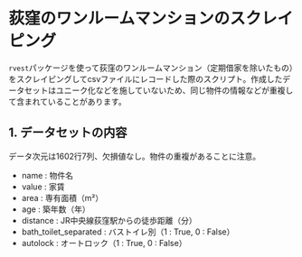 # 荻窪のワンルームマンションのスクレイピング
`rvest`パッケージを使って荻窪のワンルームマンション（定期借家を除いたもの）をスクレイピングしてcsvファイルにレコードした際のスクリプト。作成したデータセットはユニーク化などを施していないため、同じ物件の情報などが重複して含まれていることがあります。

## 1. データセットの内容
データ次元は1602行7列、欠損値なし。物件の重複があることに注意。
* name : 物件名
* value : 家賃
* area : 専有面積（m²）
* age : 築年数（年）
* distance : JR中央線荻窪駅からの徒歩距離（分）
* bath_toilet_separated : バストイレ別（1 : True, 0 : False）
* autolock : オートロック（1 : True, 0 : False）
